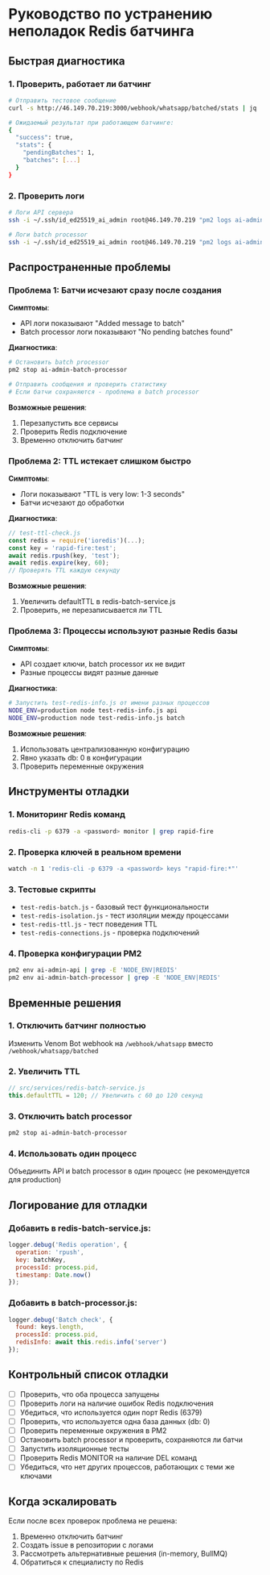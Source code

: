 # Руководство по устранению неполадок Redis батчинга

## Быстрая диагностика

### 1. Проверить, работает ли батчинг
```bash
# Отправить тестовое сообщение
curl -s http://46.149.70.219:3000/webhook/whatsapp/batched/stats | jq .

# Ожидаемый результат при работающем батчинге:
{
  "success": true,
  "stats": {
    "pendingBatches": 1,
    "batches": [...]
  }
}
```

### 2. Проверить логи
```bash
# Логи API сервера
ssh -i ~/.ssh/id_ed25519_ai_admin root@46.149.70.219 "pm2 logs ai-admin-api --lines 50 | grep batch"

# Логи batch processor
ssh -i ~/.ssh/id_ed25519_ai_admin root@46.149.70.219 "pm2 logs ai-admin-batch-processor --lines 50"
```

## Распространенные проблемы

### Проблема 1: Батчи исчезают сразу после создания

**Симптомы**:
- API логи показывают "Added message to batch"
- Batch processor логи показывают "No pending batches found"

**Диагностика**:
```bash
# Остановить batch processor
pm2 stop ai-admin-batch-processor

# Отправить сообщения и проверить статистику
# Если батчи сохраняются - проблема в batch processor
```

**Возможные решения**:
1. Перезапустить все сервисы
2. Проверить Redis подключение
3. Временно отключить батчинг

### Проблема 2: TTL истекает слишком быстро

**Симптомы**:
- Логи показывают "TTL is very low: 1-3 seconds"
- Батчи исчезают до обработки

**Диагностика**:
```javascript
// test-ttl-check.js
const redis = require('ioredis')(...);
const key = 'rapid-fire:test';
await redis.rpush(key, 'test');
await redis.expire(key, 60);
// Проверять TTL каждую секунду
```

**Возможные решения**:
1. Увеличить defaultTTL в redis-batch-service.js
2. Проверить, не перезаписывается ли TTL

### Проблема 3: Процессы используют разные Redis базы

**Симптомы**:
- API создает ключи, batch processor их не видит
- Разные процессы видят разные данные

**Диагностика**:
```bash
# Запустить test-redis-info.js от имени разных процессов
NODE_ENV=production node test-redis-info.js api
NODE_ENV=production node test-redis-info.js batch
```

**Возможные решения**:
1. Использовать централизованную конфигурацию
2. Явно указать db: 0 в конфигурации
3. Проверить переменные окружения

## Инструменты отладки

### 1. Мониторинг Redis команд
```bash
redis-cli -p 6379 -a <password> monitor | grep rapid-fire
```

### 2. Проверка ключей в реальном времени
```bash
watch -n 1 'redis-cli -p 6379 -a <password> keys "rapid-fire:*"'
```

### 3. Тестовые скрипты
- `test-redis-batch.js` - базовый тест функциональности
- `test-redis-isolation.js` - тест изоляции между процессами
- `test-redis-ttl.js` - тест поведения TTL
- `test-redis-connections.js` - проверка подключений

### 4. Проверка конфигурации PM2
```bash
pm2 env ai-admin-api | grep -E 'NODE_ENV|REDIS'
pm2 env ai-admin-batch-processor | grep -E 'NODE_ENV|REDIS'
```

## Временные решения

### 1. Отключить батчинг полностью
Изменить Venom Bot webhook на `/webhook/whatsapp` вместо `/webhook/whatsapp/batched`

### 2. Увеличить TTL
```javascript
// src/services/redis-batch-service.js
this.defaultTTL = 120; // Увеличить с 60 до 120 секунд
```

### 3. Отключить batch processor
```bash
pm2 stop ai-admin-batch-processor
```

### 4. Использовать один процесс
Объединить API и batch processor в один процесс (не рекомендуется для production)

## Логирование для отладки

### Добавить в redis-batch-service.js:
```javascript
logger.debug('Redis operation', {
  operation: 'rpush',
  key: batchKey,
  processId: process.pid,
  timestamp: Date.now()
});
```

### Добавить в batch-processor.js:
```javascript
logger.debug('Batch check', {
  found: keys.length,
  processId: process.pid,
  redisInfo: await this.redis.info('server')
});
```

## Контрольный список отладки

- [ ] Проверить, что оба процесса запущены
- [ ] Проверить логи на наличие ошибок Redis подключения
- [ ] Убедиться, что используется один порт Redis (6379)
- [ ] Проверить, что используется одна база данных (db: 0)
- [ ] Проверить переменные окружения в PM2
- [ ] Остановить batch processor и проверить, сохраняются ли батчи
- [ ] Запустить изоляционные тесты
- [ ] Проверить Redis MONITOR на наличие DEL команд
- [ ] Убедиться, что нет других процессов, работающих с теми же ключами

## Когда эскалировать

Если после всех проверок проблема не решена:
1. Временно отключить батчинг
2. Создать issue в репозитории с логами
3. Рассмотреть альтернативные решения (in-memory, BullMQ)
4. Обратиться к специалисту по Redis